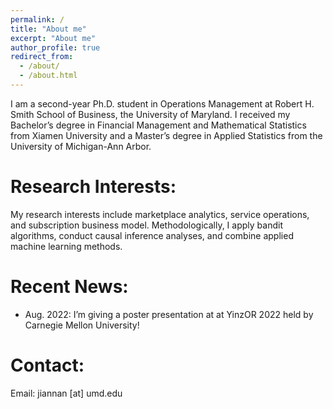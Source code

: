 ```yaml
---
permalink: /
title: "About me"
excerpt: "About me"
author_profile: true
redirect_from: 
  - /about/
  - /about.html
---
```


I am a second-year Ph.D. student in Operations Management at Robert H. Smith School of Business, the University of Maryland. I received my Bachelor’s degree in Financial Management and Mathematical Statistics from Xiamen University and a Master’s degree in Applied Statistics from the University of Michigan-Ann Arbor.

Research Interests:
======
My research interests include marketplace analytics, service operations, and subscription business model. Methodologically, I apply bandit algorithms, conduct causal inference analyses, and combine applied machine learning methods.

Recent News:
======
* Aug. 2022: I’m giving a poster presentation at at YinzOR 2022 held by Carnegie Mellon University!

Contact:
======
Email: jiannan [at] umd.edu
